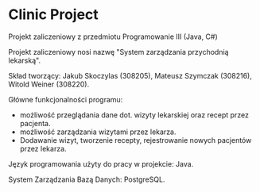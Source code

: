 # Clinic Project
Projekt zaliczeniowy z przedmiotu Programowanie III (Java, C#)

Projekt zaliczeniowy nosi nazwę "System zarządzania przychodnią lekarską".

Skład tworzący: Jakub Skoczylas (308205), Mateusz Szymczak (308216), Witold Weiner (308220).

Główne funkcjonalności programu:
- możliwość przeglądania dane dot. wizyty lekarskiej oraz recept przez pacjenta.
- możliwość zarządzania wizytami przez lekarza.
- Dodawanie wizyt, tworzenie recepty, rejestrowanie nowych pacjentów przez lekarza. 

Język programowania użyty do pracy w projekcie: Java.

System Zarządzania Bazą Danych: PostgreSQL.
